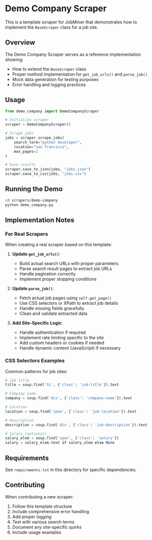 # Demo Company Scraper

This is a template scraper for JobMiner that demonstrates how to implement the `BaseScraper` class for a job site.

## Overview

The Demo Company Scraper serves as a reference implementation showing:
- How to extend the `BaseScraper` class
- Proper method implementation for `get_job_urls()` and `parse_job()`
- Mock data generation for testing purposes
- Error handling and logging practices

## Usage

```python
from demo_company import DemoCompanyScraper

# Initialize scraper
scraper = DemoCompanyScraper()

# Scrape jobs
jobs = scraper.scrape_jobs(
    search_term="python developer",
    location="san francisco",
    max_pages=2
)

# Save results
scraper.save_to_json(jobs, "jobs.json")
scraper.save_to_csv(jobs, "jobs.csv")
```

## Running the Demo

```bash
cd scrapers/demo-company
python demo_company.py
```

## Implementation Notes

### For Real Scrapers

When creating a real scraper based on this template:

1. **Update `get_job_urls()`**:
   - Build actual search URLs with proper parameters
   - Parse search result pages to extract job URLs
   - Handle pagination correctly
   - Implement proper stopping conditions

2. **Update `parse_job()`**:
   - Fetch actual job pages using `self.get_page()`
   - Use CSS selectors or XPath to extract job details
   - Handle missing fields gracefully
   - Clean and validate extracted data

3. **Add Site-Specific Logic**:
   - Handle authentication if required
   - Implement rate limiting specific to the site
   - Add custom headers or cookies if needed
   - Handle dynamic content (JavaScript) if necessary

### CSS Selectors Examples

Common patterns for job sites:

```python
# Job title
title = soup.find('h1', {'class': 'job-title'}).text

# Company name
company = soup.find('div', {'class': 'company-name'}).text

# Location
location = soup.find('span', {'class': 'job-location'}).text

# Description
description = soup.find('div', {'class': 'job-description'}).text

# Salary (optional)
salary_elem = soup.find('span', {'class': 'salary'})
salary = salary_elem.text if salary_elem else None
```

## Requirements

See `requirements.txt` in this directory for specific dependencies.

## Contributing

When contributing a new scraper:
1. Follow this template structure
2. Include comprehensive error handling
3. Add proper logging
4. Test with various search terms
5. Document any site-specific quirks
6. Include usage examples
